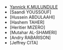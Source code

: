 <!-- Team navbar/members.md -->
  - [Yannick K.MULUNDULE](navbar/memberslink/Yannick.md) 
  - [Saandi YOUSSOUF]
  - [Hussein ABDULAAHI]
  - [Hashem TAHER]
  - [Heritier MIZERO]
  - [Mutahar AL-SHAMERI]
  - [Andry RABARISON]
  - [Jeffrey CITA]